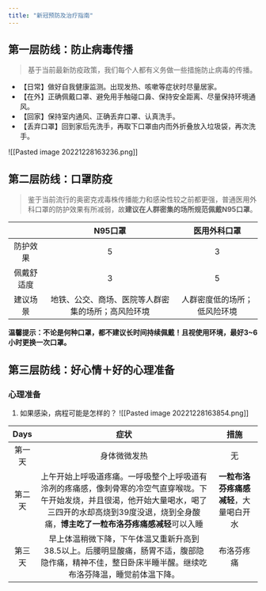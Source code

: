 ```yaml
---
title: "新冠预防及治疗指南"
---
```

## 第一层防线：防止病毒传播
>基于当前最新防疫政策，我们每个人都有义务做一些措施防止病毒的传播。

- 【日常】做好自我健康监测。出现发热、咳嗽等症状时尽量居家。
- 【在外】正确佩戴口罩、避免用手触碰口鼻、保持安全距离、尽量保持环境通风。 
- 【回家】保持室内通风、正确丢弃口罩、认真洗手。
- 【丢弃口罩】回到家后先洗手，再取下口罩由内而外折叠放入垃圾袋，再次洗手。

![[Pasted image 20221228163236.png]]

## 第二层防线：口罩防疫
>鉴于当前流行的奥密克戎毒株传播能力和感染性较之前都更强，普通医用外科口罩的防护效果有所减弱，故**建议在人群密集的场所规范佩戴N95口罩**。

| |N95口罩|医用外科口罩|
|:----:|:----:|:----:|
|防护效果|5|3|
|佩戴舒适度|3|5|
|建议场景|地铁、公交、商场、医院等人群密集的场所；高风险环境|人群密度低的场所；低风险环境|
**温馨提示：不论是何种口罩，都不建议长时间持续佩戴！且视使用环境，最好3~6小时更换一次口罩。**
## 第三层防线：好心情＋好的心理准备
### 心理准备
1. 如果感染，病程可能是怎样的？
   ![[Pasted image 20221228163854.png]]

|Days|症状|措施|
|:-----:|:-----:|:-----:|
|第一天|身体微微发热|无|
|第二天|上午开始上呼吸道疼痛。一呼吸整个上呼吸道有泠冽的疼痛感，像刺骨寒的冷空气直穿喉咙。下午开始发烧，并且很渴，他开始大量喝水，喝了三四开的水却高烧到39度没退，烧到全身酸痛，**博主吃了一粒布洛芬疼痛感减轻**可以入睡|**一粒布洛芬疼痛感减轻**，大量喝白开水|
|第三天|早上体温稍微下降，下午体温又重新升高到38.5以上。后腰明显酸痛，肠胃不适，腹部隐隐作痛，精神不佳，整日卧床半睡半醒。继续吃布洛芬降温，睡觉前体温下降。|布洛芬疼痛